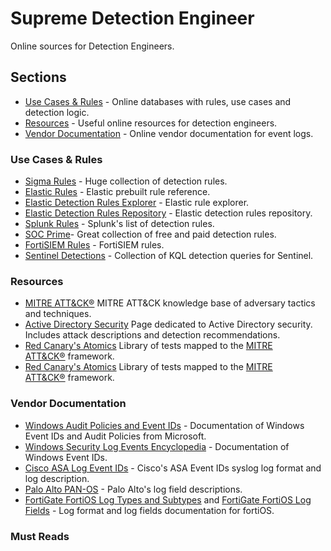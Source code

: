 # Supreme Detection Engineer
 Online sources for Detection Engineers.

## Sections
- [Use Cases & Rules](#use-cases-&-rules) - Online databases with rules, use cases and detection logic.
- [Resources](#resources) - Useful online resources for detection engineers.
- [Vendor Documentation](#vendor-documentation) - Online vendor documentation for event logs.

### Use Cases & Rules
- [Sigma Rules](https://github.com/SigmaHQ/sigma) - Huge collection of detection rules.
- [Elastic Rules](https://www.elastic.co/guide/en/security/current/prebuilt-rules.html) - Elastic prebuilt rule reference.
- [Elastic Detection Rules Explorer](https://elastic.github.io/detection-rules-explorer) - Elastic  rule explorer.
- [Elastic Detection Rules Repository](https://github.com/elastic/detection-rules/tree/main/rules) - Elastic detection rules repository.
- [Splunk Rules](https://research.splunk.com/detections/) - Splunk's list of detection rules.
- [SOC Prime](https://socprime.com/)- Great collection of free and paid detection rules.
- [FortiSIEM Rules](https://help.fortinet.com/fsiem/Public_Resource_Access/7_2_2/rules/rule_descriptions.htm) - FortiSIEM rules.
- [Sentinel Detections](https://github.com/Azure/Azure-Sentinel/tree/master/Detections) - Collection of KQL detection queries for Sentinel.

### Resources
- [MITRE ATT&CK®](https://attack.mitre.org/) MITRE ATT&CK knowledge base of adversary tactics and techniques.
- [Active Directory Security](https://adsecurity.org/?page_id=4031) Page dedicated to Active Directory security. Includes attack descriptions and detection recommendations.
- [Red Canary's Atomics](https://github.com/redcanaryco/atomic-red-team/tree/master/atomics) Library of tests mapped to the [MITRE ATT&CK®](https://attack.mitre.org/) framework.
- [Red Canary's Atomics](https://github.com/redcanaryco/atomic-red-team/tree/master/atomics) Library of tests mapped to the [MITRE ATT&CK®](https://attack.mitre.org/) framework.

### Vendor Documentation
- [Windows Audit Policies and Event IDs](https://learn.microsoft.com/en-us/previous-versions/windows/it-pro/windows-10/security/threat-protection/auditing/advanced-security-audit-policy-settings) - Documentation of Windows Event IDs and Audit Policies from Microsoft.
- [Windows Security Log Events Encyclopedia](https://www.ultimatewindowssecurity.com/securitylog/encyclopedia/default.aspx?i=j) - Documentation of Windows Event IDs.
- [Cisco ASA Log Event IDs](https://www.cisco.com/c/en/us/td/docs/security/asa/syslog/b_syslog.html) - Cisco's ASA Event IDs syslog log format and log description.
- [Palo Alto PAN-OS](https://docs.paloaltonetworks.com/pan-os/10-1/pan-os-admin/monitoring/use-syslog-for-monitoring/syslog-field-descriptions) - Palo Alto's log field descriptions.
- [FortiGate FortiOS Log Types and Subtypes](https://docs.fortinet.com/document/fortigate/7.6.1/fortios-log-message-reference/160372/list-of-log-types-and-subtypes) and [FortiGate FortiOS Log Fields](https://docs.fortinet.com/document/fortigate/7.6.1/fortios-log-message-reference/357866/log-message-fields) - Log format and log fields documentation for fortiOS.

### Must Reads
